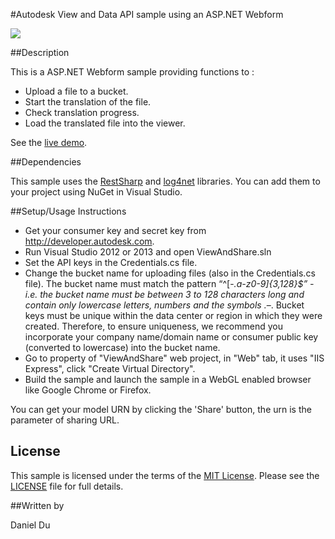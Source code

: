 #Autodesk View and Data API sample using an ASP.NET Webform 

![](https://img.shields.io/badge/verified%20on-v1.2.15-green.svg)

##Description

This is a ASP.NET Webform sample providing functions to :

* Upload a file to a bucket.
* Start the translation of the file.
* Check translation progress.
* Load the translated file into the viewer. 

See the [live demo](http://checkoutmymodel.autodesk.io/).

##Dependencies

This sample uses the [RestSharp](http://restsharp.org/) and [log4net](http://logging.apache.org/log4net/index.html) libraries.  You can add them to your project using NuGet in Visual Studio. 

##Setup/Usage Instructions

* Get your consumer key and secret key from http://developer.autodesk.com.
* Run Visual Studio 2012 or 2013 and open ViewAndShare.sln
* Set the API keys in the Credentials.cs file.
* Change the bucket name for uploading files (also in the Credentials.cs file). The bucket name must match the pattern  “^[-_.a-z0-9]{3,128}$” - i.e. the bucket name must be between 3 to 128 characters long and contain only lowercase letters, numbers and the symbols ._–.  Bucket keys must be unique within the data center or region in which they were created. Therefore, to ensure uniqueness, we recommend you incorporate your company name/domain name or consumer public key (converted to lowercase) into the bucket name.
* Go to property of "ViewAndShare" web project, in "Web" tab, it uses "IIS Express", click "Create Virtual Directory". 
* Build the sample and launch the sample in a WebGL enabled browser like Google Chrome or Firefox.

You can get your model URN by clicking the 'Share' button, the urn is the parameter of sharing URL.
			
## License

This sample is licensed under the terms of the [MIT License](http://opensource.org/licenses/MIT). Please see the [LICENSE](LICENSE) file for full details.

##Written by 

Daniel Du





    

